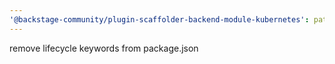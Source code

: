 ```yaml
---
'@backstage-community/plugin-scaffolder-backend-module-kubernetes': patch
---
```


remove lifecycle keywords from package.json
